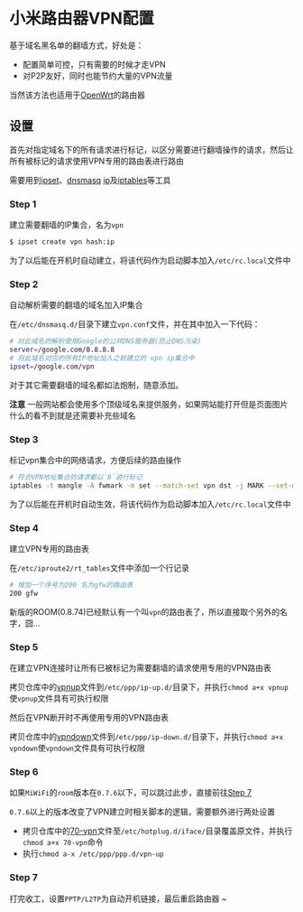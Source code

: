 小米路由器VPN配置
===

基于域名黑名单的翻墙方式，好处是：

* 配置简单可控，只有需要的时候才走VPN
* 对P2P友好，同时也能节约大量的VPN流量

当然该方法也适用于[OpenWrt](https://openwrt.org/)的路由器

## 设置

首先对指定域名下的所有请求进行标记，以区分需要进行翻墙操作的请求，然后让所有被标记的请求使用VPN专用的路由表进行路由

需要用到[ipset](http://ipset.netfilter.org/ipset.man.html)、[dnsmasq](http://www.thekelleys.org.uk/dnsmasq/docs/dnsmasq-man.html) [ip](http://linux.die.net/man/8/ip)及[iptables](http://ipset.netfilter.org/iptables.man.html)等工具

### Step 1

建立需要翻墙的IP集合，名为`vpn`

```sh
$ ipset create vpn hash:ip
```

为了以后能在开机时自动建立，将该代码作为启动脚本加入`/etc/rc.local`文件中

### Step 2

自动解析需要的翻墙的域名加入IP集合

在`/etc/dnsmasq.d/`目录下建立`vpn.conf`文件，并在其中加入一下代码：

```sh
# 对此域名的解析使用Google的公共DNS服务器(防止DNS污染)
server=/google.com/8.8.8.8
# 将此域名对应的所有IP地址加入之前建立的 vpn ip集合中
ipset=/google.com/vpn
```

对于其它需要翻墙的域名都如法炮制，随意添加。

**注意** 一般网站都会使用多个顶级域名来提供服务，如果网站能打开但是页面图片什么的看不到就是还需要补充些域名

### Step 3

标记vpn集合中的网络请求，方便后续的路由操作

```sh
# 符合VPN地址集合的请求都以`8`进行标记
iptables -t mangle -A fwmark -m set --match-set vpn dst -j MARK --set-mark 7
```

为了以后能在开机时自动生效，将该代码作为启动脚本加入`/etc/rc.local`文件中

### Step 4

建立VPN专用的路由表

在`/etc/iproute2/rt_tables`文件中添加一个行记录

```sh
# 增加一个序号为200 名为gfw的路由表
200 gfw
```

新版的ROOM(0.8.74)已经默认有一个叫`vpn`的路由表了，所以直接取个另外的名字，囧...

### Step 5

在建立VPN连接时让所有已被标记为需要翻墙的请求使用专用的VPN路由表

拷贝仓库中的[vpnup](vpnup)文件到`/etc/ppp/ip-up.d/`目录下，并执行`chmod a+x vpnup`使`vpnup`文件具有可执行权限

然后在VPN断开时不再使用专用的VPN路由表

拷贝仓库中的[vpndown](vpndown)文件到`/etc/ppp/ip-down.d/`目录下，并执行`chmod a+x vpndown`使`vpndown`文件具有可执行权限

### Step 6

如果`MiWiFi`的`room`版本在`0.7.6`以下，可以跳过此步，直接前往[Step 7](#step7)

`0.7.6`以上的版本改变了VPN建立时相关脚本的逻辑，需要额外进行两处设置

* 拷贝仓库中的[70-vpn](70vpn)文件至`/etc/hotplug.d/iface/`目录覆盖原文件，并执行`chmod a+x 70-vpn`命令
* 执行`chmod a-x /etc/ppp/ppp.d/vpn-up`

### Step 7

打完收工，设置`PPTP/L2TP`为自动开机链接，最后重启路由器 ~
